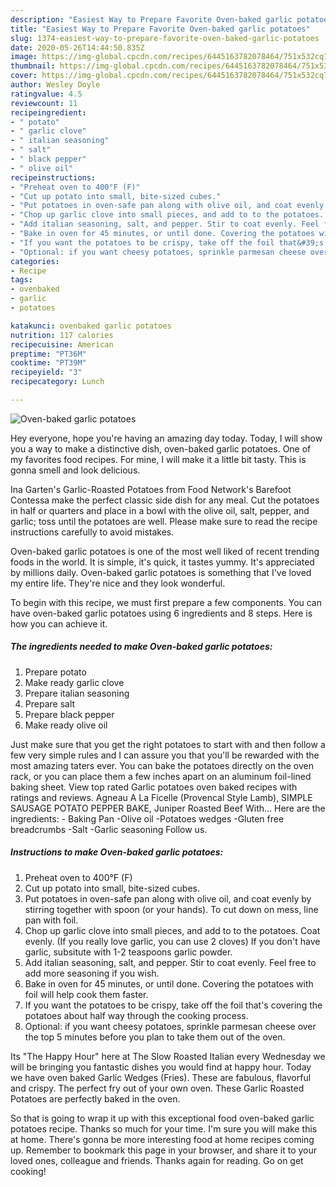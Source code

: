 ```yaml
---
description: "Easiest Way to Prepare Favorite Oven-baked garlic potatoes"
title: "Easiest Way to Prepare Favorite Oven-baked garlic potatoes"
slug: 1374-easiest-way-to-prepare-favorite-oven-baked-garlic-potatoes
date: 2020-05-26T14:44:50.835Z
image: https://img-global.cpcdn.com/recipes/6445163782078464/751x532cq70/oven-baked-garlic-potatoes-recipe-main-photo.jpg
thumbnail: https://img-global.cpcdn.com/recipes/6445163782078464/751x532cq70/oven-baked-garlic-potatoes-recipe-main-photo.jpg
cover: https://img-global.cpcdn.com/recipes/6445163782078464/751x532cq70/oven-baked-garlic-potatoes-recipe-main-photo.jpg
author: Wesley Doyle
ratingvalue: 4.5
reviewcount: 11
recipeingredient:
- " potato"
- " garlic clove"
- " italian seasoning"
- " salt"
- " black pepper"
- " olive oil"
recipeinstructions:
- "Preheat oven to 400°F (F)"
- "Cut up potato into small, bite-sized cubes."
- "Put potatoes in oven-safe pan along with olive oil, and coat evenly by stirring together with spoon (or your hands). To cut down on mess, line pan with foil."
- "Chop up garlic clove into small pieces, and add to to the potatoes. Coat evenly. (If you really love garlic, you can use 2 cloves) If you don&#39;t have garlic, subsitute with 1-2 teaspoons garlic powder."
- "Add italian seasoning, salt, and pepper. Stir to coat evenly. Feel free to add more seasoning if you wish."
- "Bake in oven for 45 minutes, or until done. Covering the potatoes with foil will help cook them faster."
- "If you want the potatoes to be crispy, take off the foil that&#39;s covering the potatoes about half way through the cooking process."
- "Optional: if you want cheesy potatoes, sprinkle parmesan cheese over the top 5 minutes before you plan to take them out of the oven."
categories:
- Recipe
tags:
- ovenbaked
- garlic
- potatoes

katakunci: ovenbaked garlic potatoes 
nutrition: 117 calories
recipecuisine: American
preptime: "PT36M"
cooktime: "PT39M"
recipeyield: "3"
recipecategory: Lunch

---
```



![Oven-baked garlic potatoes](https://img-global.cpcdn.com/recipes/6445163782078464/751x532cq70/oven-baked-garlic-potatoes-recipe-main-photo.jpg)

Hey everyone, hope you're having an amazing day today. Today, I will show you a way to make a distinctive dish, oven-baked garlic potatoes. One of my favorites food recipes. For mine, I will make it a little bit tasty. This is gonna smell and look delicious.

Ina Garten&#39;s Garlic-Roasted Potatoes from Food Network&#39;s Barefoot Contessa make the perfect classic side dish for any meal. Cut the potatoes in half or quarters and place in a bowl with the olive oil, salt, pepper, and garlic; toss until the potatoes are well. Please make sure to read the recipe instructions carefully to avoid mistakes.

Oven-baked garlic potatoes is one of the most well liked of recent trending foods in the world. It is simple, it's quick, it tastes yummy. It's appreciated by millions daily. Oven-baked garlic potatoes is something that I've loved my entire life. They're nice and they look wonderful.


To begin with this recipe, we must first prepare a few components. You can have oven-baked garlic potatoes using 6 ingredients and 8 steps. Here is how you can achieve it.

<!--inarticleads1-->

##### The ingredients needed to make Oven-baked garlic potatoes:

1. Prepare  potato
1. Make ready  garlic clove
1. Prepare  italian seasoning
1. Prepare  salt
1. Prepare  black pepper
1. Make ready  olive oil


Just make sure that you get the right potatoes to start with and then follow a few very simple rules and I can assure you that you&#39;ll be rewarded with the most amazing taters ever. You can bake the potatoes directly on the oven rack, or you can place them a few inches apart on an aluminum foil-lined baking sheet. View top rated Garlic potatoes oven baked recipes with ratings and reviews. Agneau A La Ficelle (Provencal Style Lamb), SIMPLE SAUSAGE POTATO PEPPER BAKE, Juniper Roasted Beef With… Here are the ingredients: - Baking Pan -Olive oil -Potatoes wedges -Gluten free breadcrumbs -Salt -Garlic seasoning Follow us. 

<!--inarticleads2-->

##### Instructions to make Oven-baked garlic potatoes:

1. Preheat oven to 400°F (F)
1. Cut up potato into small, bite-sized cubes.
1. Put potatoes in oven-safe pan along with olive oil, and coat evenly by stirring together with spoon (or your hands). To cut down on mess, line pan with foil.
1. Chop up garlic clove into small pieces, and add to to the potatoes. Coat evenly. (If you really love garlic, you can use 2 cloves) If you don&#39;t have garlic, subsitute with 1-2 teaspoons garlic powder.
1. Add italian seasoning, salt, and pepper. Stir to coat evenly. Feel free to add more seasoning if you wish.
1. Bake in oven for 45 minutes, or until done. Covering the potatoes with foil will help cook them faster.
1. If you want the potatoes to be crispy, take off the foil that&#39;s covering the potatoes about half way through the cooking process.
1. Optional: if you want cheesy potatoes, sprinkle parmesan cheese over the top 5 minutes before you plan to take them out of the oven.


Its &#34;The Happy Hour&#34; here at The Slow Roasted Italian every Wednesday we will be bringing you fantastic dishes you would find at happy hour. Today we have oven baked Garlic Wedges (Fries). These are fabulous, flavorful and crispy. The perfect fry out of your own oven. These Garlic Roasted Potatoes are perfectly baked in the oven. 

So that is going to wrap it up with this exceptional food oven-baked garlic potatoes recipe. Thanks so much for your time. I'm sure you will make this at home. There's gonna be more interesting food at home recipes coming up. Remember to bookmark this page in your browser, and share it to your loved ones, colleague and friends. Thanks again for reading. Go on get cooking!
